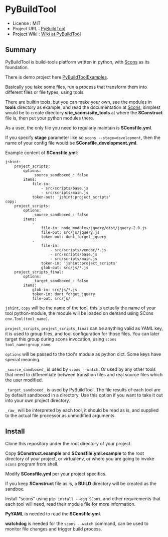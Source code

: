 PyBuildTool
===========

* License      : MIT
* Project URL  : [PyBuildTool][3]
* Project Wiki : [Wiki at PyBuildTool][4]

Summary
-------

PyBuildTool is build-tools platform written in python, with [Scons][1] as
its foundation.

There is demo project here [PyBuildToolExamples][2].

Basically you take some files, run a process that transform them into
different files or file types, using tools.

There are builtin tools, but you can make your own, see the modules in
**tools** directory as example, and read the documentation at [Scons][1],
simplest would be to create directory **site_scons/site_tools** at where the
**SConstruct** file is, then put your python modules there.

As a user, the only file you need to regularly maintain is **SConsfile.yml**.

If you specify **stage** parameter like so `scons --stage=development`, then
the name of your config file would be **SConsfile_development.yml**.

Example content of **SConsfile.yml**:

    jshint:
        project_scripts:
            options:
                _source_sandboxed_: false
            items:
                file-in:
                    - src/scripts/base.js
                    - src/scripts/main.js
                token-out: 'jshint:project_scripts'
    copy:
        project_scripts:
            options:
                _source_sandboxed_: false
            items:
                -
                    file-in: node_modules/jquery/dist/jquery-2.0.js
                    file-out: src/js/jquery.js
                    token-out: dont_forget_jquery
                -
                    file-in:
                        - src/scripts/vendor/*.js
                        - src/scripts/base.js
                        - src/scripts/main.js
                    token-in: 'jshint:project_scripts'
                    glob-out: src/js/*.js
        project_scripts_final:
            options:
                _target_sandboxed_: false
            items:
                glob-in: src/js/*.js
                token-in: dont_forget_jquery
                file-out: src/js/
                

`jshint`, `copy` will be the name of the tool, this is actually the name of
your tool python-module, the module will be loaded on demand using SCons
`env.Tool(tool_name)`.

`project_scripts`, `project_scripts_final` can be anything valid as YAML key,
it is used to group files, and tool configuration for those files. You can
later target this group during scons invocation, using `scons tool_name:group_name`.

`options` will be passed to the tool's module as python dict. Some keys have
special meaning.

`_source_sandboxed_` is used by `scons --watch`.
Or used by any other tools that need to differentiate between transition files
and real source files which the user modified.

`_target_sandboxed_` is used by PyBuildTool.
The file results of each tool are by default sandboxed in a directory. Use
this option if you want to take it out into your own project directory.

`_raw_` will be interpreted by each tool, it should be read as is, and
supplied to the actual file processor as unmodified arguments.


Install
-------

Clone this repository under the root directory of your project.

Copy **SConstruct.example** and **SConsfile.yml.example** to the root
directory of your project, or virtualenv, or where you are going to invoke
`scons` program from shell.

Modify **SConsfile.yml** per your project specifics.

If you keep **SConstruct** file as is, a **BUILD** directory will be created
as the sandbox.

Install "scons" using `pip install --egg SCons`, and other requirements that
each tool will need, read their module file for more information.

**PyYAML** is needed to read the **SConsfile.yml**.

**watchdog** is needed for the `scons --watch` command, can be used to monitor
file changes and trigger build process.



[1]: http://www.scons.org
[2]: http://github.com/dozymoe/PyBuildToolExamples
[3]: http://github.com/dozymoe/PyBuildTool
[4]: http://github.com/dozymoe/PyBuildTool/wiki
